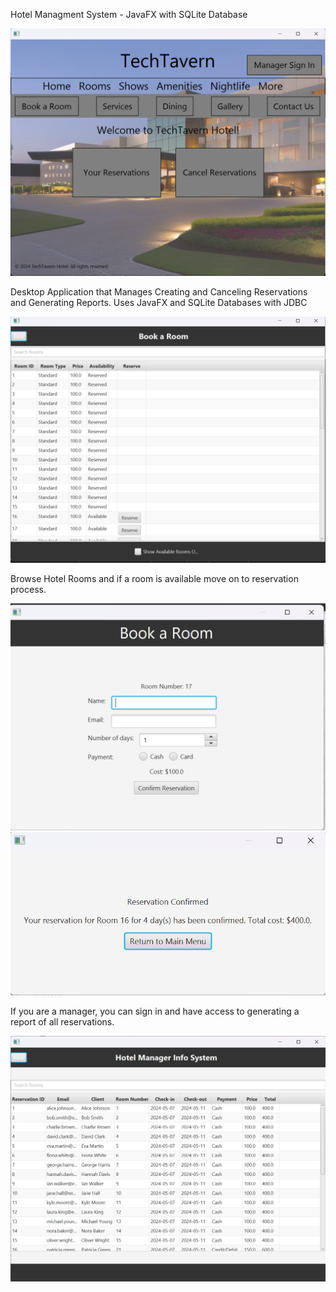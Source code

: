 Hotel Managment System - JavaFX with SQLite Database


![Main Menu](/github_files/Images/Screenshot_24.png "")

Desktop Application that Manages Creating and Canceling Reservations and Generating Reports. Uses JavaFX and SQLite Databases with JDBC

![Book a Room](/github_files/Images/Screenshot_25.png "")

Browse Hotel Rooms and if a room is available move on to reservation process.

![Reserve Room Information](/github_files/Images/Screenshot_28.png "")
![Reserve Room Confirmation](/github_files/Images/Screenshot_26.png "")

If you are a manager, you can sign in and have access to generating a report of all reservations.

![Reservations Report](/github_files/Images/Screenshot_27.png "")